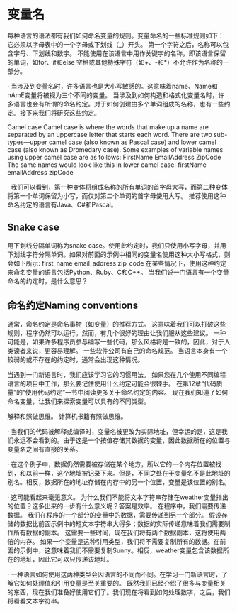 # 变量名

每种语言的语法都有我们如何命名变量的规则。变量命名的一些标准规则如下：
它必须以字母表中的一个字母或下划线（_）开头。
第一个字符之后，名称可以包含字母、下划线和数字。
不能使用在该语言中用作关键字的名称，即该语言保留的单词，如for、if和else
空格或其他特殊字符（如+、-和*）不允许作为名称的一部分。

· 当涉及到变量名时，许多语言也是大小写敏感的。这意味着name、Name和nAmE变量将被视为三个不同的变量。
当涉及到如何构造和格式化变量名时，许多语言也会有所谓的命名约定。对于如何创建由多个单词组成的名称，也有一些约定。接下来我们将研究这些约定。


Camel case
Camel case is where the words that make up a name are separated by an uppercase letter that starts each word. There are two sub-types—upper camel case (also known as Pascal case) and lower camel case (also known as Dromedary case). Some examples of variable names using upper camel case are as follows:
FirstName
EmailAddress
ZipCode
The same names would look like this in lower camel case:
firstName
emailAddress
zipCode

· 我们可以看到，第一种变体将组成名称的所有单词的首字母大写，而第二种变体将第一个单词保留为小写，而仅对第二个单词的首字母使用大写。
推荐使用这种命名约定的语言有Java、C#和Pascal。

## Snake case

用下划线分隔单词称为snake case。使用此约定时，我们只使用小写字母，并用下划线字符分隔单词。如果对前面的示例中相同的变量名使用这种大小写格式，则会如下所示:
first_name
email_address
zip_code
在某些情况下，使用这种约定来命名变量的语言包括Python、Ruby、C和C++。
当我们说一门语言有一个变量命名的约定时，是什么意思？

## 命名约定Naming conventions

通常，命名约定是命名事物（如变量）的推荐方式。
这意味着我们可以打破这些规则，程序仍然可以运行。然而，有几个很好的理由让我们服从这些建议。
一种可能是，如果许多程序员参与编写一些代码，那么风格将是一致的，因此，对于人类读者来说，更容易理解。
一些软件公司有自己的命名规范。
当语言本身有一个较弱的或不存在的约定时，通常会出现这种情况。

当遇到一门新语言时，我们应该学习它的习惯用法。
如果您在几个使用不同编程语言的项目中工作，那么要记住使用什么约定可能会很棘手。
在第12章“代码质量”的“使用代码约定”一节中阅读更多关于命名约定的内容。
现在我们知道了如何命名变量，让我们来探索变量可以具有的不同类型。

解释和照做思维。
计算机书籍有照做思维。

· 当我们的代码被解释或编译时，变量名被更改为实际地址，但幸运的是，这是我们永远不会看到的。由于这是一个按值存储其数据的变量，因此数据所在的位置与变量名之间有直接的关系。

· 在这个例子中，数据仍然需要被存储在某个地方，所以它的一个内存位置被找到，和以前一样，这个地址被记录下来。但是，不同之处在于变量名不是此地址的别名。相反，数据所在的地址存储在内存中的另一个位置，变量是该位置的别名。

· 这可能看起来毫无意义。
为什么我们不能将文本字符串存储在weather变量指出的位置？这多出来的一步有什么意义呢？答案是效率。
在程序中，我们需要传递数据。
我们在程序的一个部分的变量中的数据，需要传递到另一个部分。
假设存储的数据比前面示例中的短文本字符串大得多；数据的实际传递意味着我们需要制作所有数据的副本。
这需要一些时间，现在我们将有两个数据副本，这将使用两倍的内存。
如果一个变量是这种引用类型，我们将不需要复制所有的数据。在前面的示例中，这意味着我们不需要复制Sunny。相反，weather变量包含该数据所在的地址，因此它可以只传递该地址。

· 一种语言如何使用这两种类型会因语言的不同而不同。在学习一门新语言时，了解它如何处理值和引用变量是至关重要的。
既然我们已经介绍了很多与变量相关的东西，现在我们准备好使用它们了。我们现在将看到如何处理数字，之后，我们将看看文本字符串。
